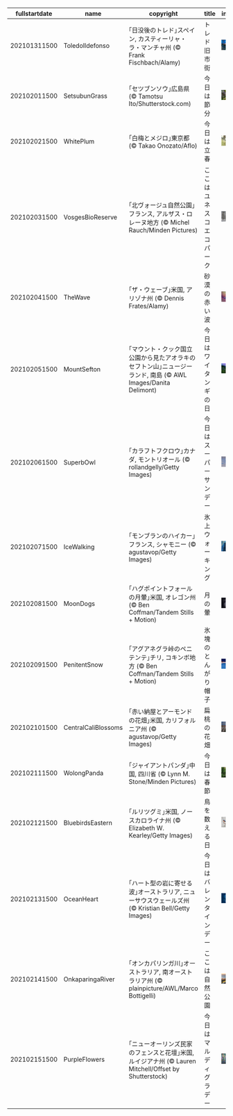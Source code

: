 |fullstartdate|name|copyright|title|image|
|--|--|--|--|--|
202101311500|ToledoIldefonso|｢日没後のトレド｣スペイン, カスティーリャ・ラ・マンチャ州 (© Frank Fischbach/Alamy)|トレド旧市街|![](/ja-JP/2021/02/202101311500ToledoIldefonso.jpg)|
202102011500|SetsubunGrass|｢セツブンソウ｣広島県 (© Tamotsu Ito/Shutterstock.com)|今日は節分|![](/ja-JP/2021/02/202102011500SetsubunGrass.jpg)|
202102021500|WhitePlum|｢白梅とメジロ｣東京都 (© Takao Onozato/Aflo)|今日は立春|![](/ja-JP/2021/02/202102021500WhitePlum.jpg)|
202102031500|VosgesBioReserve|｢北ヴォージュ自然公園｣フランス, アルザス・ロレーヌ地方 (© Michel Rauch/Minden Pictures)|ここはユネスコエコパーク|![](/ja-JP/2021/02/202102031500VosgesBioReserve.jpg)|
202102041500|TheWave|｢ザ・ウェーブ｣米国, アリゾナ州 (© Dennis Frates/Alamy)|砂漠の赤い波|![](/ja-JP/2021/02/202102041500TheWave.jpg)|
202102051500|MountSefton|｢マウント・クック国立公園から見たアオラキのセフトン山｣ニュージーランド, 南島 (© AWL Images/Danita Delimont)|今日はワイタンギの日|![](/ja-JP/2021/02/202102051500MountSefton.jpg)|
202102061500|SuperbOwl|｢カラフトフクロウ｣カナダ, モントリオール (© rollandgelly/Getty Images)|今日はスーパーサンデー|![](/ja-JP/2021/02/202102061500SuperbOwl.jpg)|
202102071500|IceWalking|｢モンブランのハイカー｣フランス, シャモニー (© agustavop/Getty Images)|氷上ウォーキング|![](/ja-JP/2021/02/202102071500IceWalking.jpg)|
202102081500|MoonDogs|｢ハグポイントフォールの月暈｣米国, オレゴン州 (© Ben Coffman/Tandem Stills + Motion)|月の暈|![](/ja-JP/2021/02/202102081500MoonDogs.jpg)|
202102091500|PenitentSnow|｢アグアネグラ峠のペニテンテ｣チリ, コキンボ地方 (© Ben Coffman/Tandem Stills + Motion)|氷塊のとんがり帽子|![](/ja-JP/2021/02/202102091500PenitentSnow.jpg)|
202102101500|CentralCaliBlossoms|｢赤い納屋とアーモンドの花畑｣米国, カリフォルニア州 (© agustavop/Getty Images)|扁桃の花畑|![](/ja-JP/2021/02/202102101500CentralCaliBlossoms.jpg)|
202102111500|WolongPanda|｢ジャイアントパンダ｣中国, 四川省 (© Lynn M. Stone/Minden Pictures)|今日は春節|![](/ja-JP/2021/02/202102111500WolongPanda.jpg)|
202102121500|BluebirdsEastern|｢ルリツグミ｣米国, ノースカロライナ州 (© Elizabeth W. Kearley/Getty Images)|鳥を数える日|![](/ja-JP/2021/02/202102121500BluebirdsEastern.jpg)|
202102131500|OceanHeart|｢ハート型の岩に寄せる波｣オーストラリア, ニューサウスウェールズ州 (© Kristian Bell/Getty Images)|今日はバレンタインデー|![](/ja-JP/2021/02/202102131500OceanHeart.jpg)|
202102141500|OnkaparingaRiver|｢オンカパリンガ川｣オーストラリア, 南オーストラリア州 (© plainpicture/AWL/Marco Bottigelli)|ここは自然公園|![](/ja-JP/2021/02/202102141500OnkaparingaRiver.jpg)|
202102151500|PurpleFlowers|｢ニューオーリンズ民家のフェンスと花壇｣米国, ルイジアナ州 (© Lauren Mitchell/Offset by Shutterstock)|今日はマルディグラデー|![](/ja-JP/2021/02/202102151500PurpleFlowers.jpg)|
